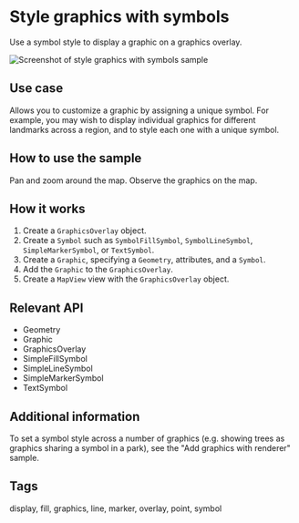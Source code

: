 # Style graphics with symbols

Use a symbol style to display a graphic on a graphics overlay.

![Screenshot of style graphics with symbols sample](style-graphics-symbols.png)

## Use case

Allows you to customize a graphic by assigning a unique symbol. For example, you may wish to display individual graphics for different landmarks across a region, and to style each one with a unique symbol.  

## How to use the sample

Pan and zoom around the map. Observe the graphics on the map.

## How it works

1. Create a `GraphicsOverlay` object.
2. Create a `Symbol` such as `SymbolFillSymbol`, `SymbolLineSymbol`, `SimpleMarkerSymbol`, or `TextSymbol`.
3. Create a `Graphic`, specifying a `Geometry`, attributes, and a `Symbol`.
4. Add the `Graphic` to the `GraphicsOverlay`.
5. Create a `MapView` view with the `GraphicsOverlay` object.

## Relevant API

* Geometry
* Graphic
* GraphicsOverlay
* SimpleFillSymbol
* SimpleLineSymbol
* SimpleMarkerSymbol
* TextSymbol

## Additional information

To set a symbol style across a number of graphics (e.g. showing trees as graphics sharing a symbol in a park), see the "Add graphics with renderer" sample.

## Tags

display, fill, graphics, line, marker, overlay, point, symbol